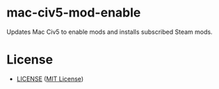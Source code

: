 mac-civ5-mod-enable
===================

Updates Mac Civ5 to enable mods and installs subscribed Steam mods.


License
=======

- [LICENSE][license] ([MIT License][mit])

[license]: https://github.com/TimZehta/mac-civ5-mod-enable/blob/master/LICENSE
[mit]: http://www.opensource.org/licenses/MIT
